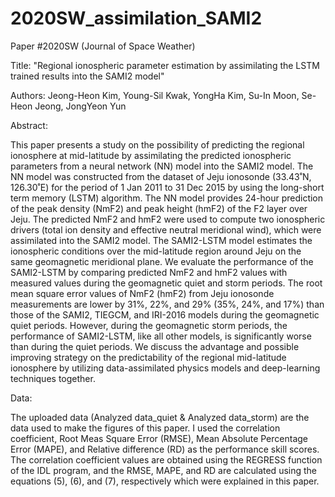 # 2020SW_assimilation_SAMI2

Paper #2020SW  (Journal of Space Weather)

Title: "Regional ionospheric parameter estimation by assimilating the LSTM trained results into the SAMI2 model"

Authors: Jeong-Heon Kim, Young-Sil Kwak, YongHa Kim, Su-In Moon, Se-Heon Jeong, JongYeon Yun

Abstract:

This paper presents a study on the possibility of predicting the regional ionosphere at mid-latitude by assimilating the predicted ionospheric parameters from a neural network (NN) model into the SAMI2 model. The NN model was constructed from the dataset of Jeju ionosonde (33.43˚N, 126.30˚E) for the period of 1 Jan 2011 to 31 Dec 2015 by using the long-short term memory (LSTM) algorithm. The NN model provides 24-hour prediction of the peak density (NmF2) and peak height (hmF2) of the F2 layer over Jeju. The predicted NmF2 and hmF2 were used to compute two ionospheric drivers (total ion density and effective neutral meridional wind), which were assimilated into the SAMI2 model. The SAMI2-LSTM model estimates the ionospheric conditions over the mid-latitude region around Jeju on the same geomagnetic meridional plane. We evaluate the performance of the SAMI2-LSTM by comparing predicted NmF2 and hmF2 values with measured values during the geomagnetic quiet and storm periods. The root mean square error values of NmF2 (hmF2) from Jeju ionosonde measurements are lower by 31%, 22%, and 29% (35%, 24%, and 17%) than those of the SAMI2, TIEGCM, and IRI-2016 models during the geomagnetic quiet periods. However, during the geomagnetic storm periods, the performance of SAMI2-LSTM, like all other models, is significantly worse than during the quiet periods. We discuss the advantage and possible improving strategy on the predictability of the regional mid-latitude ionosphere by utilizing data-assimilated physics models and deep-learning techniques together.


Data:

The uploaded data (Analyzed data_quiet & Analyzed data_storm) are the data used to make the figures of this paper.
I used the correlation coefficient, Root Meas Square Error (RMSE), Mean Absolute Percentage Error (MAPE), and Relative difference (RD) as the performance skill scores. The correlation coefficient values are obtained using the REGRESS function of the IDL program, and the RMSE, MAPE, and RD are calculated using the equations (5), (6), and (7), respectively which were explained in this paper.



